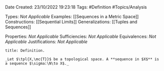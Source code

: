 <div class="topSpace"></div>

Date Created: 23/10/2022 19:23:18
Tags: #Definition #Topics/Analysis

Types: _Not Applicable_
Examples: [[Sequences in a Metric Space]]
Constructions: [[Sequential Limits]]
Generalizations: [[Tuples and Sequences]]

Properties: _Not Applicable_
Sufficiencies: _Not Applicable_
Equivalences: _Not Applicable_
Justifications: _Not Applicable_

``` ad-Definition
title: Definition.

_Let $\tpl{X,\mc{T}}$ be a topological space. A **sequence in $X$** is a sequence $\sigma:\N\to X$._

```
